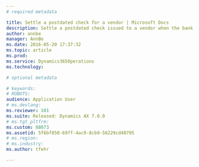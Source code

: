 ```yaml
---
# required metadata

title: Settle a postdated check for a vendor | Microsoft Docs
description: Settle a postdated check issued to a vendor when the bank has cleared the check transaction after the check has been overdue and cleared by the bank. Complete the following procedures before you start this one. 1) Set up postdated checks 2) Register and post a postdated check for a vendor The role of this procedure is Treasurer. This procedure uses the USMF demo company.
author: annbe
manager: AnnBe
ms.date: 2016-05-20 17:37:32
ms.topic: article
ms.prod: 
ms.service: Dynamics365Operations
ms.technology: 

# optional metadata

# keywords: 
# ROBOTS: 
audience: Application User
# ms.devlang: 
ms.reviewer: 101
ms.suite: Released: Dynamics AX 7.0.0
# ms.tgt_pltfrm: 
ms.custom: 88073
ms.assetid: 5f6bf850-69ff-4ac9-8cb9-56229cd40795
# ms.region: 
# ms.industry: 
ms.author: tfehr

---
```




